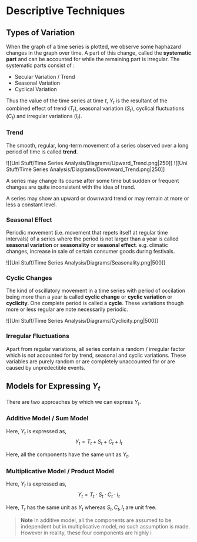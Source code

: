 # Descriptive Techniques 

## Types of Variation

When the graph of a time series is plotted, we observe some haphazard changes in the graph over time. A part of this change, called the **systematic part** and can be accounted for while the remaining part is irregular. The systematic parts consist of : 

- Secular Variation / Trend 
- Seasonal Variation 
- Cyclical Variation 

Thus the value of the time series at time $t$, $Y_t$ is the resultant of the combined effect of trend $(T_t)$, seasonal variation $(S_t)$, cyclical fluctuations $(C_t)$ and irregular variations $(I_t)$.


### Trend 
The smooth, regular, long-term movement of a series observed over a long period of time is called **trend**.


![[Uni Stuff/Time Series Analysis/Diagrams/Upward_Trend.png|250]] ![[Uni Stuff/Time Series Analysis/Diagrams/Downward_Trend.png|250]]

A series may change its course after some time but sudden or frequent changes are quite inconsistent with the idea of trend. 

A series may show an upward or downward trend or may remain at more or less a constant level. 

### Seasonal Effect
Periodic movement (i.e. movement that repets itself at regular time intervals) of a series where the period is not larger than a year is called **seasonal variation** or **seasonality** or **seasonal effect**. e.g. climatic changes, increase in sale of certain consumer goods during festivals. 

![[Uni Stuff/Time Series Analysis/Diagrams/Seasonality.png|500]] 

### Cyclic Changes 
The kind of oscillatory movement in a time series with period of occilation being more than a year is called **cyclic change** or **cyclic variation** or **cyclicity**. One complete period is called a **cycle**. These variations though more or less regular are note necessarily periodic.

![[Uni Stuff/Time Series Analysis/Diagrams/Cyclicity.png|500]] 

### Irregular Fluctuations 
Apart from regular variations, all series contain a random / irregular factor which is not accounted for by trend, seasonal and cyclic variations. These variables are purely random or are completely unaccounted for or are caused by unpredectible events. 

## Models for Expressing $Y_t$
There are two approaches by which we can express $Y_t$.

### Additive Model / Sum Model 
Here, $Y_t$ is expressed as, 
$$Y_t = T_t+S_t+C_t+I_t$$

Here, all the components have the same unit as $Y_t$.

### Multiplicative Model / Product Model
Here, $Y_t$ is expressed as, 
$$Y_t = T_t\cdot S_t\cdot C_t\cdot I_t$$

Here, $T_t$ has the same unit as $Y_t$ whereas $S_t,C_t,I_t$ are unit free. 

> **Note** 
> In additive model, all the components are assumed to be independent but in multiplicative model, no such assumption is made. However in reality, these four components are highly i